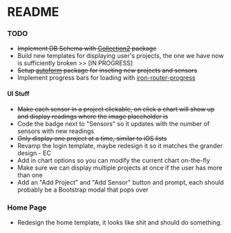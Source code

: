 # README

### TODO
- ~~Implement DB Schema with [Collection2](https://github.com/aldeed/meteor-collection2) package~~
- Build new templates for displaying user's projects, the one we have now is sufficiently broken >> [IN PROGRESS]
- ~~Setup [autoform](https://atmospherejs.com/package/autoform) package for inseting new projects and sensors~~
- Implement progress bars for loading with [iron-router-progress](https://atmospherejs.com/package/iron-router-progress)

#### UI Stuff
- ~~Make each sensor in a project clickable, on click a chart will show up and display readings where the image placeholder is~~
- Code the badge next to "Sensors" so it updates with the number of sensors with new readings
- ~~Only display one project at a time, similar to iOS lists~~
- Revamp the login template, maybe redesign it so it matches the grander design - EC
- Add in chart options so you can modify the current chart on-the-fly
- Make sure we can display multiple projects at once if the user has more than one
- Add an "Add Project" and "Add Sensor" button and prompt, each should probably be a Bootstrap modal that pops over

### Home Page
- Redesign the home template, it looks like shit and should do something. 
